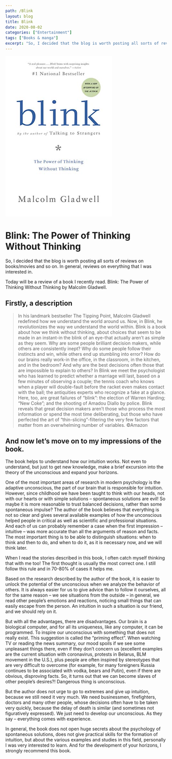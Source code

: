 ```yaml
---
path: /Blink
layout: blog
title: Blink
date: 2020-08-02
categories: ["Entertainment"]
tags: ["Books & manga"]
excerpt: "So, I decided that the blog is worth posting all sorts of reviews on books/movies and so on. In general, reviews on everything that I was interested in. Today will be a review of a book I recently read. Blink: The Power of Thinking Without Thinking by Malcolm Gladwell."
---
```


![Blink: The Power of Thinking Without Thinking](../../images/uploads/020-Blink-The-Power-of-Thinking-Without-Thinking.jpg "Blink: The Power of Thinking Without Thinking")

# Blink: The Power of Thinking Without Thinking

So, I decided that the blog is worth posting all sorts of reviews on books/movies and so on. In general, reviews on everything that I was interested in.

Today will be a review of a book I recently read. Blink: The Power of Thinking Without Thinking by Malcolm Gladwell.

## Firstly, a description

> In his landmark bestseller The Tipping Point, Malcolm Gladwell redefined how we understand the world around us. Now, in Blink, he revolutionizes the way we understand the world within.
> Blink is a book about how we think without thinking, about choices that seem to be made in an instant-in the blink of an eye-that actually aren’t as simple as they seem. Why are some people brilliant decision makers, while others are consistently inept? Why do some people follow their instincts and win, while others end up stumbling into error? How do our brains really work-in the office, in the classroom, in the kitchen, and in the bedroom? And why are the best decisions often those that are impossible to explain to others?
> In Blink we meet the psychologist who has learned to predict whether a marriage will last, based on a few minutes of observing a couple; the tennis coach who knows when a player will double-fault before the racket even makes contact with the ball; the antiquities experts who recognize a fake at a glance. Here, too, are great failures of “blink”: the election of Warren Harding; “New Coke”; and the shooting of Amadou Diallo by police.
> Blink reveals that great decision makers aren’t those who process the most information or spend the most time deliberating, but those who have perfected the art of “thin-slicing”-filtering the very few factors that matter from an overwhelming number of variables.
> ©Amazon

## And now let’s move on to my impressions of the book.

The book helps to understand how our intuition works. Not even to understand, but just to get new knowledge, make a brief excursion into the theory of the unconscious and expand your horizons.

One of the most important areas of research in modern psychology is the adaptive unconscious, the part of our brain that is responsible for intuition. However, since childhood we have been taught to think with our heads, not with our hearts or with simple solutions – spontaneous solutions are evil! So maybe it is more reasonable to trust balanced decisions, rather than some spontaneous impulse? The author of the book believes that everything is not so clear and gives several available examples of how the unconscious helped people in critical as well as scientific and professional situations. And each of us can probably remember a case when the first impression – intuitive – was more accurate than all the arguments of reason and facts. The most important thing is to be able to distinguish situations: when to think and then to do, and when to do it, as it is necessary now, and we will think later.

When I read the stories described in this book, I often catch myself thinking that with me too! The first thought is usually the most correct one. I still follow this rule and in 70-80% of cases it helps me.

Based on the research described by the author of the book, it is easier to unlock the potential of the unconscious when we analyze the behavior of others. It is always easier for us to give advice than to follow it ourselves, all for the same reason – we see situations from the outside – in general, we read other people’s emotions and reactions, noticing small things that can easily escape from the person. An intuition in such a situation is our friend, and we should rely on it.

But with all the advantages, there are disadvantages. Our brain is a biological computer, and for all its uniqueness, like any computer, it can be programmed. To inspire our unconscious with something that does not really exist. This suggestion is called the “priming effect”. When watching TV or reading the news summary, our mood spoils if we see some unpleasant things there, even if they don’t concern us (excellent examples are the current situation with coronavirus, protests in Belarus, BLM movement in the U.S.), plus people are often inspired by stereotypes that are very difficult to overcome (for example, for many foreigners Russia continues to be associated with vodka, bears and Putin), even if there are obvious, disproving facts. So, it turns out that we can become slaves of other people’s desires?! Dangerous thing is unconscious.

But the author does not urge to go to extremes and give up intuition, because we still need it very much. We need businessmen, firefighters, doctors and many other people, whose decisions often have to be taken very quickly, because the delay of death is similar (and sometimes not figuratively expressed). We just need to develop our unconscious. As they say – everything comes with experience.

In general, the book does not open huge secrets about the psychology of spontaneous solutions, does not give practical skills for the formation of intuition, but about the various examples and studies in this field, personally I was very interested to learn. And for the development of your horizons, I strongly recommend this book.
